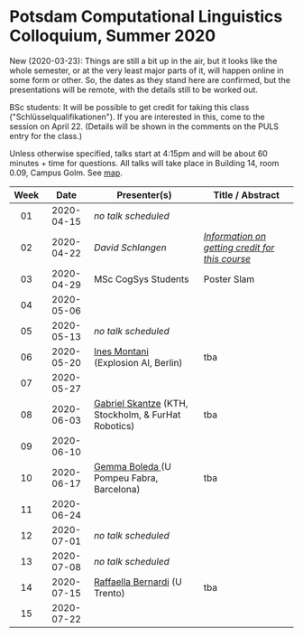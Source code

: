 # Potsdam Computational Linguistics Colloquium, Summer 2020

New (2020-03-23): Things are still a bit up in the air, but it looks like the whole semester, or at the very least major parts of it, will happen online in some form or other. So, the dates as they stand here are confirmed, but the presentations will be remote, with the details still to be worked out.


BSc students: It will be possible to get credit for taking this class ("Schlüsselqualifikationen"). If you are interested in this, come to the session on April 22. (Details will be shown in the comments on the PULS entry for the class.)

Unless otherwise specified, talks start at 4:15pm and will be about 60 minutes + time for questions. All talks will take place in Building 14, room 0.09, Campus Golm. See [map](https://www.uni-potsdam.de/db/zeik-portal/gm/lageplan-up.php?komplex=2).


| Week | Date | Presenter(s) | Title / Abstract|
|:------:|:------:|-----------|------|
01 | 2020-04-15 | *no talk scheduled* |  |
02 | 2020-04-22 | *David Schlangen* | [*Information on getting credit for this course*](material/01-colloq-guidelines.pdf) |
03 | 2020-04-29 | MSc CogSys Students | Poster Slam |
04 | 2020-05-06 | |  |
05 | 2020-05-13 | *no talk scheduled* |  |
06 | 2020-05-20 | [Ines Montani](https://ines.io) (Explosion AI, Berlin)| tba |
07 | 2020-05-27 | |  |
08 | 2020-06-03 | [Gabriel Skantze](https://www.kth.se/profile/skantze) (KTH, Stockholm, & FurHat Robotics)| tba  |
09 | 2020-06-10 | |  |
10 | 2020-06-17 | [Gemma Boleda ](https://gboleda.github.io) (U Pompeu Fabra, Barcelona)| tba  |
11 | 2020-06-24 | |  |
12 | 2020-07-01 | *no talk scheduled* |  |
13 | 2020-07-08 |  *no talk scheduled* |  |
14 | 2020-07-15 | [Raffaella Bernardi](http://disi.unitn.it/~bernardi/) (U Trento)| tba  |
15 | 2020-07-22 | |  |
